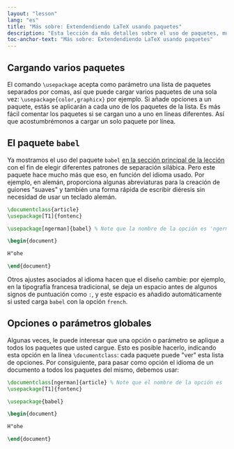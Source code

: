 ```yaml
---
layout: "lesson"
lang: "es"
title: "Más sobre: Extendendiendo LaTeX usando paquetes"
description: "Esta lección da más detalles sobre el uso de paquetes, muestra el uso del paquete babel para la selección del idioma y da más información sobre los comandos creados por el usuario."
toc-anchor-text: "Más sobre: Extendendiendo LaTeX usando paquetes"
---
```


## Cargando varios paquetes

El comando `\usepackage` acepta como parámetro una lista de paquetes separados por comas,
así que puede cargar varios paquetes de una sola vez: `\usepackage{color,graphicx}` por ejemplo.
Si añade opciones a un paquete, estás se aplicarán a cada uno de los paquetes de la lista.
Es más fácil comentar los paquetes si se cargan uno a uno en líneas diferentes. Así que
acostumbrémonos a cargar un solo paquete por línea.

## El paquete `babel`

Ya mostramos el uso del paquete `babel` [en la sección principal de la lección](lesson-06) con el
fin de elegir diferentes patrones de separación silábica. Pero este paquete hace mucho más
que eso, en función del idioma usado. Por ejemplo, en alemán, proporciona algunas abreviaturas
para la creación de guiones "suaves" y también una forma rápida de escribir diéresis sin
necesidad de usar un teclado alemán.

```latex
\documentclass{article}
\usepackage[T1]{fontenc}

\usepackage[ngerman]{babel} % Note que la nombre de la opción es 'ngerman'

\begin{document}

H"ohe

\end{document}
```

Otros ajustes asociados al idioma hacen que el diseño cambie: por ejemplo, en la
tipografía francesa tradicional, se deja un espacio antes de algunos signos de puntuación
como `:`, y este espacio es añadido automáticamente si usted carga `babel` con la opción
`french`.

## Opciones o parámetros globales

Algunas veces, le puede interesar que una opción o parámetro se aplique a todos los paquetes
que usted cargue. Esto es posible hacerlo, indicando esta opción en la línea `\documentclass`:
cada paquete puede "ver" esta lista de opciones. Por consiguiente, para pasar como opción
el idioma de un documento a todos los paquetes del mismo, debemos usar:

```latex
\documentclass[ngerman]{article} % Note que el nombre de la opción es 'ngerman'
\usepackage[T1]{fontenc}

\usepackage{babel}

\begin{document}

H"ohe

\end{document}
```
